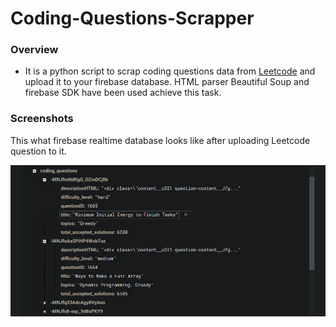 # Coding-Questions-Scrapper
### Overview
* It is a python script to scrap coding questions data from [Leetcode](https://leetcode.com/problemset/all/) and upload it to your firebase database. HTML parser Beautiful Soup and firebase SDK have been used achieve this task.

### Screenshots
This what firebase realtime database looks like after uploading Leetcode question to it.

![Firebase Realtime Database](https://github.com/divyeshvala/Coding-Questions-Scrapper/blob/main/screenshots/database.png?raw=True "Firebase Realtime Database")
